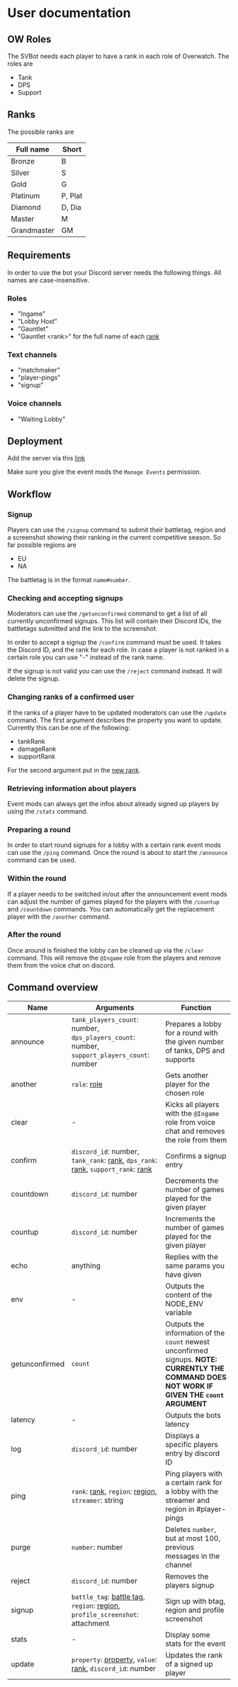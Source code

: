 # User documentation

## OW Roles

The SVBot needs each player to have a rank in each role of Overwatch. The roles are

- Tank
- DPS
- Support

## Ranks

The possible ranks are

| Full name   | Short   |
|-------------|---------|
| Bronze      | B       |
| Silver      | S       |
| Gold        | G       |
| Platinum    | P, Plat |
| Diamond     | D, Dia  |
| Master      | M       |
| Grandmaster | GM      |

## Requirements

In order to use the bot your Discord server needs the following things. All names are case-insensitive.

### Roles

- "Ingame"
- "Lobby Host"
- "Gauntlet"
- "Gauntlet \<rank>" for the full name of each [rank](#ranks)

### Text channels

- "matchmaker"
- "player-pings"
- "signup"

### Voice channels

- "Waiting Lobby"

## Deployment

Add the server via this [link](https://discord.com/oauth2/authorize?client_id=785912791739269130&scope=bot&permissions=8)

Make sure you give the event mods the `Manage Events` permission.

## Workflow

### Signup

Players can use the `/signup` command to submit their battletag, region and a screenshot showing their ranking in the current competitive season. So far possible regions are

- EU
- NA

The battletag is in the format `name#number`.

### Checking and accepting signups

Moderators can use the `/getunconfirmed` command to get a list of all currently unconfirmed signups. This list will contain their Discord IDs, the battletags submitted and the link to the screenshot.

In order to accept a signup the `/confirm` command must be used. It takes the Discord ID, and the rank for each role. In case a player is not ranked in a certain role you can use "-" instead of the rank name.

If the signup is not valid you can use the `/reject` command instead. It will delete the signup.

### Changing ranks of a confirmed user

If the ranks of a player have to be updated moderators can use the `/update` command. The first argument describes the property you want to update. Currently this can be one of the following:

- tankRank
- damageRank
- supportRank

For the second argument put in the [new rank](#ranks).

### Retrieving information about players

Event mods can always get the infos about already signed up players by using the `/stats` command.

### Preparing a round

In order to start round signups for a lobby with a certain rank event mods can use the `/ping` command. Once the round is about to start the `/announce` command can be used.

### Within the round

If a player needs to be switched in/out after the announcement event mods can adjust the number of games played for the players with the `/countup` and `/countdown` commands. You can automatically get the replacement player with the `/another` command.

### After the round

Once around is finished the lobby can be cleaned up via the `/clear` command. This will remove the `@Ingame` role from the players and remove them from the voice chat on discord.

## Command overview

| Name           | Arguments                                                                                                     | Function                                                                                                                                       |
|----------------|---------------------------------------------------------------------------------------------------------------|------------------------------------------------------------------------------------------------------------------------------------------------|
| announce       | `tank_players_count`: number, `dps_players_count`: number, `support_players_count`: number                    | Prepares a lobby for a round with the given number of tanks, DPS and supports                                                                  |
| another        | `role`: [role](#ow-roles)                                                                                     | Gets another player for the chosen role                                                                                                        |
| clear          | -                                                                                                             | Kicks all players with the `@Ingame` role from voice chat and removes the role from them                                                       |
| confirm        | `discord_id`: number, `tank_rank`: [rank](#ranks), `dps_rank`: [rank](#ranks), `support_rank`: [rank](#ranks) | Confirms a signup entry                                                                                                                        |
| countdown      | `discord_id`: number                                                                                          | Decrements the number of games played for the given player                                                                                     |
| countup        | `discord_id`: number                                                                                          | Increments the number of games played for the given player                                                                                     |
| echo           | anything                                                                                                      | Replies with the same params you have given                                                                                                    |
| env            | -                                                                                                             | Outputs the content of the NODE_ENV variable                                                                                                   |
| getunconfirmed | `count`                                                                                                       | Outputs the information of the `count` newest unconfirmed signups. **NOTE: CURRENTLY THE COMMAND DOES NOT WORK IF GIVEN THE `count` ARGUMENT** |
| latency        | -                                                                                                             | Outputs the bots latency                                                                                                                       |
| log            | `discord_id`: number                                                                                          | Displays a specific players entry by discord ID                                                                                                |
| ping           | `rank`: [rank](#ranks), `region`: [region](#signup), `streamer`: string                                       | Ping players with a certain rank for a lobby with the streamer and region in #player-pings                                                     |
| purge          | `number`: number                                                                                              | Deletes `number`, but at most 100, previous messages in the channel                                                                            |
| reject         | `discord_id`: number                                                                                          | Removes the players signup                                                                                                                     |
| signup         | `battle_tag`: [battle tag](#signup), `region`: [region](#signup), `profile_screenshot`: attachment            | Sign up with btag, region and profile screenshot                                                                                               |
| stats          | -                                                                                                             | Display some stats for the event                                                                                                               |
| update         | `property`: [property](#changing-ranks-of-a-confirmed-user), `value`: [rank](#ranks), `discord_id`: number    | Updates the rank of a signed up player                                                                                                         |
